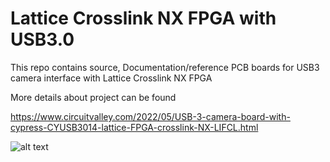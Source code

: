 # Lattice Crosslink NX FPGA with USB3.0 
This repo contains source, Documentation/reference PCB boards for USB3 camera interface with Lattice Crosslink NX FPGA

More details about project can be found 

https://www.circuitvalley.com/2022/05/USB-3-camera-board-with-cypress-CYUSB3014-lattice-FPGA-crosslink-NX-LIFCL.html


![alt text](https://github.com/circuitvalley/Crosslink_NX_USB3_Boards/raw/master/Crosslink_MIPI_Generic_FPC_V1.0_Prototype/Images/usb_3.0_camera_fpga_crosslink_nx_cypress_usb%20(2).JPG)
